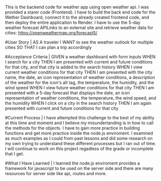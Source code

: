 This is the backend code for weather app using open weather api. I was provided a starer code (Frontend). I have to build the back end code for the Wether Dashboard, connect it to the already created frontend code, and then deploy the entire application to Render. I have to use the 5-day weather forecast APILinks to an external site and retrieve weather data for cities: https://openweathermap.org/forecast5/

#User Story | 
AS A traveler I WANT to see the weather outlook for multiple cities SO THAT I can plan a trip accordingly

#Acceptance Criteria | 
GIVEN a weather dashboard with form inputs WHEN I search for a city THEN I am presented with current and future conditions for that city, and that city is added to the search history WHEN I view current weather conditions for that city THEN I am presented with the city name, the date, an icon representation of weather conditions, a description of the weather for the icon's alt tag, the temperature, the humidity, and the wind speed WHEN I view future weather conditions for that city THEN I am presented with a 5-day forecast that displays the date, an icon representation of weather conditions, the temperature, the wind speed, and the humidity WHEN I click on a city in the search history THEN I am again presented with current and future conditions for that city

#Current Process | 
I have attempted this challenge to the best of my ability at this time and moment and I believe my misundertanding is in how to call the methods for the objects. I have to gain more practice in building functions and get more practice inside the node.js enviroment. I examined as much examples as I could from past lessons and did some research on my own trying to understand these different processes but I ran out of time. I will continue to work on this project regadless of the grade or incomplete that I get.

#What I Have Learned | 
I learned the node.js enviroment provides a framework for javascript to be used on the server side and there are many resources for server side like api, routes and more.
